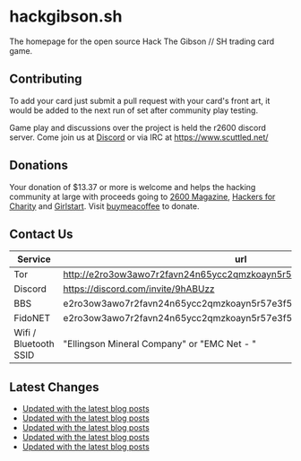 # hackgibson.sh
The homepage for the open source Hack The Gibson // SH trading card game.


## Contributing

To add your card just submit a pull request with your card's front art, it would be added to the next run of set after community play testing.

Game play and discussions over the project is held the r2600 discord server. Come join us at [Discord](https://discord.com/invite/9hABUzz) or via IRC at https://www.scuttled.net/


## Donations

Your donation of $13.37 or more is welcome and helps the hacking community at large with proceeds going to [2600 Magazine](https://2600.com/), [Hackers for Charity](https://hackersforcharity.org) and [Girlstart](https://girlstart.org).  Visit [buymeacoffee](https://www.buymeacoffee.com/hackgibson.sh) to donate.


## Contact Us

Service | url
-|-
Tor | http://e2ro3ow3awo7r2favn24n65ycc2qmzkoayn5r57e3f56nvjwdcgg32ad.onion
Discord | https://discord.com/invite/9hABUzz
BBS | e2ro3ow3awo7r2favn24n65ycc2qmzkoayn5r57e3f56nvjwdcgg32ad.onion:23
FidoNET | e2ro3ow3awo7r2favn24n65ycc2qmzkoayn5r57e3f56nvjwdcgg32ad.onion:24554
Wifi / Bluetooth SSID | "Ellingson Mineral Company" or "EMC Net - <fidonet address>"

## Latest Changes
<!-- BLOG-POST-LIST:START -->
- [Updated with the latest blog posts](https://github.com/DFW2600/hackgibson.sh/commit/ad25acf58c80788351ffac6a3dff4d957b486a7d)
- [Updated with the latest blog posts](https://github.com/DFW2600/hackgibson.sh/commit/46794d5b9a8c5ca7f9bffab48e325ba2d6919d46)
- [Updated with the latest blog posts](https://github.com/DFW2600/hackgibson.sh/commit/62c5381592e11ae4c6d5dbf90055979d8235a6fd)
- [Updated with the latest blog posts](https://github.com/DFW2600/hackgibson.sh/commit/a25e2d8403bcd72fda0f3417704706617dbf0701)
- [Updated with the latest blog posts](https://github.com/DFW2600/hackgibson.sh/commit/08cb3e37f18f840eec5564e9a29525e412dffcdd)
<!-- BLOG-POST-LIST:END -->
